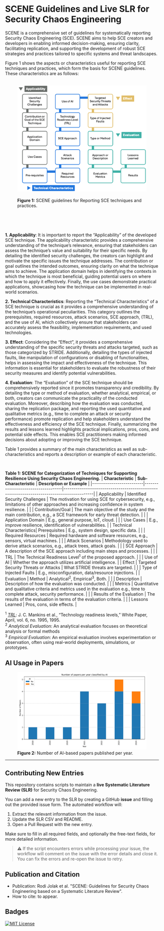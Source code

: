 # SCENE Guidelines and Live SLR for Security Chaos Engineering

SCENE is a comprehensive set of guidelines for systematically reporting Security Chaos Engineering (SCE).
SCENE aims to help SCE creators and developers in enabling informed decision-making, ensuring clarity, facilitating replication, and supporting the development of robust SCE strategies and practices tailored to specific systems and threat landscapes.

Figure 1 shows the aspects or characteristics useful for reporting SCE techniques and practices, which form the basis for SCENE guidelines. These characteristics are as follows:

<figure>
  <img src="SCENE.png" alt="SCENE guidelines" width="600">
  <figcaption><strong>Figure 1:</strong> SCENE guidelines for Reporting SCE techniques and practices.</figcaption>
</figure>

<br>
<br>
<br>

**1. Applicability**: It is important to report the “Applicability” of the developed SCE technique. The applicability characteristic provides a comprehensive understanding of the technique’s relevance, ensuring that stakeholders can assess the technique’s value and suitability for their specific needs. By detailing the identified security challenges, the creators can highlight and motivate the specific issues the technique addresses. The contribution or goal outlines the intended outcomes, ensuring clarity on what the technique aims to achieve. The application domain helps in identifying the contexts in which the technique is most beneficial, guiding potential users on where and how to apply it effectively. Finally, the use cases demonstrate practical applications, showcasing how the technique can be implemented in real-world scenarios.

**2. Technical Characteristics**: Reporting the “Technical Characteristics” of a SCE technique is crucial as it provides a comprehensive understanding of the technique’s operational peculiarities. This category outlines the prerequisites, required resources, attack scenarios, SCE approach, (TRL), and the use of AI, which collectively ensure that stakeholders can accurately assess the feasibility, implementation requirements, and used technologies.

**3. Effect**: Considering the “Effect”, it provides a comprehensive understanding of the specific security threats and attacks targeted, such as those categorized by STRIDE. Additionally, detailing the types of injected faults, like manipulation of configurations or disabling of functionalities, helps in assessing the impact and effectiveness of the technique. This information is essential for stakeholders to evaluate the robustness of their security measures and identify potential vulnerabilities.

**4. Evaluation**: The “Evaluation” of the SCE technique should be comprehensively reported since it promotes transparency and credibility. By detailing the type or method of evaluation, whether analytical, empirical, or both, creators can communicate the practicality of the conducted evaluation. Moreover, describing how the evaluation was conducted, sharing the replication package, and reporting the used quantitative and qualitative metrics (e.g., time to complete an attack or security performance) promote replication and help stakeholders understand the effectiveness and efficiency of the SCE technique. Finally, summarizing the results and lessons learned highlights
practical implications, pros, cons, and potential side effects. This enables SCE practitioners making informed decisions about adopting or improving the SCE technique.

Table 1 provides a summary of the main characteristics as well as sub-characteristics and reports a description or example of each characteristic.

<br>

**Table 1: SCENE for Categorization of Techniques for Supporting Resilience Using Security Chaos Engineering.**
| **Characteristic** | **Sub-Characteristic** | **Description or Example** |
|--------------------------|------------------------------------|---------------------------------------------------------------------------------------------|
| Applicability | Identified Security Challenges | The motivation for using SCE for cybersecurity, e.g., limitations of other approaches and increasing confidence in system resilience. |
| | Contribution/Goal | The main objective of the study and the main contribution, e.g., a SCE framework for early threat detection. |
| | Application Domain | E.g., general purpose, IoT, cloud. |
| | Use Cases | E.g., improve resilience, identification of vulnerabilities. |
| Technical Characteristics| Prerequisites | E.g., system design, specific data. |
| | Required Resources | Required hardware and software resources, e.g., sensors, virtual machines. |
| | Attack Scenarios | Methodology used to derive attack scenarios, e.g., attack trees, attack goals. |
| | SCE Approach | A description of the SCE approach including main steps and processes. |
| | TRL | The Technical Readiness Level<sup>1</sup> of the proposed approach. |
| | Use of AI | Whether the approach utilizes artificial intelligence. |
| Effect | Targeted Security Threats or Attacks | What STRIDE threats are targeted. |
| | Type of Injected Faults | E.g., misconfiguration, data/resource injections. |
| Evaluation | Method | Analytical<sup>2</sup>, Empirical<sup>3</sup>, Both. |
| | Description | Description of how the evaluation was conducted. |
| | Metrics | Quantitative and qualitative criteria and metrics used in the evaluation e.g., time to complete attack, security performance. |
| | Results of the Evaluation | The results of the evaluation in terms of the evaluation criteria. |
| | Lessons Learned | Pros, cons, side effects. |

<sup>1</sup> _[TRL](https://en.wikipedia.org/wiki/Technology_readiness_level)_: J. C. Mankins et al., “Technology readiness levels,” White Paper, April, vol. 6, no. 1995, 1995.
<br>
<sup>2</sup> _Analytical Evaluation_: An analytical evaluation focuses on theoretical analysis or formal methods
<br>
<sup>3</sup> _Empirical Evaluation_: An empirical evaluation involves experimentation or observation, often using real-world deployments, simulations, or prototypes.

## AI Usage in Papers

<figure>
  <img src="papers_with_ai_per_year.png" alt="Number of AI-based papers per year" width="600">
  <figcaption><strong>Figure 2:</strong> Number of AI-based papers published per year.</figcaption>
</figure>

---

## Contributing New Entries

This repository contains scripts to maintain a **live Systematic Literature Review (SLR)** for Security Chaos Engineering.

You can add a new entry to the SLR by creating a GitHub **issue** and filling out the provided issue form. The automated workflow will:

1. Extract the relevant information from the issue.
2. Update the SLR CSV and README.
3. Open a Pull Request with the new entry.

Make sure to fill in all required fields, and optionally the free-text fields, for more detailed information.

> ⚠️ If the script encounters errors while processing your issue, the workflow will comment on the issue with the error details and close it. You can fix the errors and re-open the issue to retry.

## Publication and Citation

- Publication: Rodi Jolak et al. "SCENE: Guidelines for Security Chaos Engineering based on a Systematic Literature Review".
- How to cite: to appear.

## Badges

[![MIT License](https://img.shields.io/badge/License-MIT-green.svg)](https://choosealicense.com/licenses/mit/)
